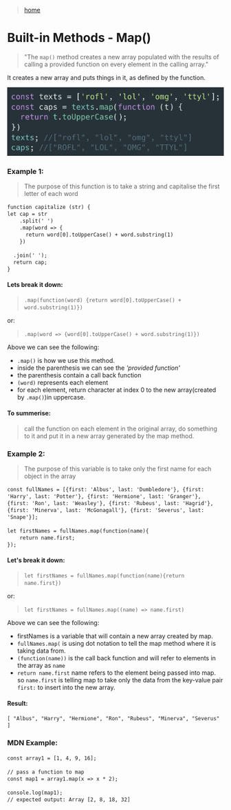 > [home](../../home.md)

# Built-in Methods - Map()


> "The `map()` method creates a new array populated with the results of calling a provided function on every element in the calling array." 

It creates a new array and puts things in it, as defined by the function. 

![](../../attachments/map-ex.png)

### Example 1:
> The purpose of this function is to take a string and capitalise the first letter of each word

    function capitalize (str) {
    let cap = str
        .split(' ')
        .map(word => { 
          return word[0].toUpperCase() + word.substring(1)
        })

      .join(' ');
      return cap;
    }

#### Lets break it down:
> `.map(function(word) {return word[0].toUpperCase() + word.substring(1)})` 

or:

> `.map(word => {word[0].toUpperCase() + word.substring(1)})`
   
Above we can see the following:
- `.map()` is how we use this method.
-  inside the parenthesis we can see the *'provided function'* 
-  the parenthesis contain a call back function
-  `(word)` represents each element 
-  for each element, return character at index 0 to the new array(created by `.map()`)in uppercase.
#### To summerise:
> call the function on each element in the original array, do something to it and put it in a new array generated by the map method.

### Example 2:
> The purpose of this variable is to take only the first name for each object in the array

    const fullNames = [{first: 'Albus', last: 'Dumbledore'}, {first: 'Harry', last: 'Potter'}, {first: 'Hermione', last: 'Granger'}, {first: 'Ron', last: 'Weasley'}, {first: 'Rubeus', last: 'Hagrid'}, {first: 'Minerva', last: 'McGonagall'}, {first: 'Severus', last: 'Snape'}];

    let firstNames = fullNames.map(function(name){
        return name.first;
    });

#### Let's break it down:
>`let firstNames = fullNames.map(function(name){return name.first})` 

or:

>`let firstNames = fullNames.map((name) => name.first)`

Above we can see the following:
- firstNames is a variable that will contain a new array created by map.
-  `fullNames.map(` is using dot notation to tell the map method where it is taking data from.
-  `(function(name))` is the call back function and will refer to elements in the array as `name`
-  `return name.first` name refers to the element being passed into map. so `name.first` is telling map to take only the data from the key-value pair `first:` to insert into the new array.

#### Result:
    [ "Albus", "Harry", "Hermione", "Ron", "Rubeus", "Minerva", "Severus" ] 

### MDN Example:

    const array1 = [1, 4, 9, 16];

    // pass a function to map
    const map1 = array1.map(x => x * 2);

    console.log(map1);
    // expected output: Array [2, 8, 18, 32]
